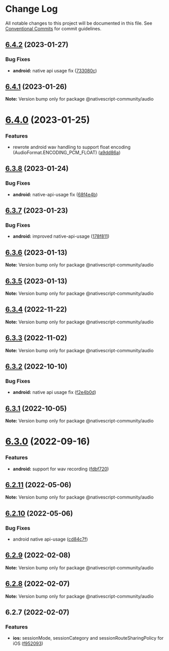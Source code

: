 # Change Log

All notable changes to this project will be documented in this file.
See [Conventional Commits](https://conventionalcommits.org) for commit guidelines.

## [6.4.2](https://github.com/nativescript-community/audio/compare/v6.4.1...v6.4.2) (2023-01-27)


### Bug Fixes

* **android:** native api usage fix ([733080c](https://github.com/nativescript-community/audio/commit/733080cc333cad5fdae909a35b965f215ce9a879))





## [6.4.1](https://github.com/nativescript-community/audio/compare/v6.4.0...v6.4.1) (2023-01-26)

**Note:** Version bump only for package @nativescript-community/audio





# [6.4.0](https://github.com/nativescript-community/audio/compare/v6.3.8...v6.4.0) (2023-01-25)


### Features

* rewrote android wav handling to support float encoding (AudioFormat.ENCODING_PCM_FLOAT) ([a9dd86a](https://github.com/nativescript-community/audio/commit/a9dd86a0fa9e8cf87a04dfcf47eea60c0e54a07e))





## [6.3.8](https://github.com/nativescript-community/audio/compare/v6.3.7...v6.3.8) (2023-01-24)


### Bug Fixes

* **android:** native-api-usage fix ([68f4e4b](https://github.com/nativescript-community/audio/commit/68f4e4bb44698c3d5fa674eaef6c6be1deb05d2a))





## [6.3.7](https://github.com/nativescript-community/audio/compare/v6.3.6...v6.3.7) (2023-01-23)


### Bug Fixes

* **android:** improved native-api-usage ([178f811](https://github.com/nativescript-community/audio/commit/178f81122895e2c26fa1b12fd2d73c03970816e5))





## [6.3.6](https://github.com/nativescript-community/audio/compare/v6.3.5...v6.3.6) (2023-01-13)

**Note:** Version bump only for package @nativescript-community/audio





## [6.3.5](https://github.com/nativescript-community/audio/compare/v6.3.4...v6.3.5) (2023-01-13)

**Note:** Version bump only for package @nativescript-community/audio





## [6.3.4](https://github.com/nativescript-community/audio/compare/v6.3.3...v6.3.4) (2022-11-22)

**Note:** Version bump only for package @nativescript-community/audio





## [6.3.3](https://github.com/nativescript-community/audio/compare/v6.3.2...v6.3.3) (2022-11-02)

**Note:** Version bump only for package @nativescript-community/audio





## [6.3.2](https://github.com/nativescript-community/audio/compare/v6.3.1...v6.3.2) (2022-10-10)


### Bug Fixes

* **android:** native api usage fix ([f2e4b0d](https://github.com/nativescript-community/audio/commit/f2e4b0deec63f3623125c44be7d3b64826c2acd1))





## [6.3.1](https://github.com/nativescript-community/audio/compare/v6.3.0...v6.3.1) (2022-10-05)

**Note:** Version bump only for package @nativescript-community/audio





# [6.3.0](https://github.com/nativescript-community/audio/compare/v6.2.11...v6.3.0) (2022-09-16)


### Features

* **android:** support for wav recording ([fdbf720](https://github.com/nativescript-community/audio/commit/fdbf72075fe82f9705ace173042cc656eb097308))





## [6.2.11](https://github.com/nativescript-community/audio/compare/v6.2.10...v6.2.11) (2022-05-06)

**Note:** Version bump only for package @nativescript-community/audio





## [6.2.10](https://github.com/nativescript-community/audio/compare/v6.2.9...v6.2.10) (2022-05-06)


### Bug Fixes

* android native api-usage ([cd84c7f](https://github.com/nativescript-community/audio/commit/cd84c7f4d6b2f1d72de730b712611c50b293d311))





## [6.2.9](https://github.com/nativescript-community/audio/compare/v6.2.8...v6.2.9) (2022-02-08)

**Note:** Version bump only for package @nativescript-community/audio





## [6.2.8](https://github.com/nativescript-community/audio/compare/v6.2.7...v6.2.8) (2022-02-07)

**Note:** Version bump only for package @nativescript-community/audio





## 6.2.7 (2022-02-07)


### Features

* **ios:** sessionMode, sessionCategory and sessionRouteSharingPolicy for iOS ([f952093](https://github.com/nativescript-community/audio/commit/f9520934be29667941adb23a908e3b8c5576899c))

